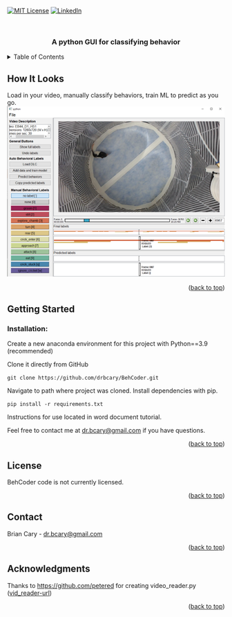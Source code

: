 <div id="top"></div>



<!-- PROJECT SHIELDS -->

[![MIT License][license-shield]][license-url]
[![LinkedIn][linkedin-shield]][linkedin-url]



<!-- PROJECT LOGO -->
<br />
<div align="center">

  <h3 align="center">A python GUI for classifying behavior</h3>

</div>



<!-- TABLE OF CONTENTS -->
<details>
  <summary>Table of Contents</summary>
  <ol>
    <li>
      <a href="#how-it-looks">How It Looks</a>
    </li>
    <li>
      <a href="#getting-started">Getting Started</a>
    </li>
    <li><a href="#license">License</a></li>
    <li><a href="#contact">Contact</a></li>
    <li><a href="#acknowledgments">Acknowledgments</a></li>
  </ol>
</details>



<!-- ABOUT THE PROJECT -->
## How It Looks

Load in your video, manually classify behaviors, train ML to predict as you go.
<br />
<img src="images/ex_gui.png">

<p align="right">(<a href="#top">back to top</a>)</p>



<!-- GETTING STARTED -->
## Getting Started

### Installation:

Create a new anaconda environment for this project with Python==3.9 (recommended)

Clone it directly from GitHub
```
git clone https://github.com/drbcary/BehCoder.git
```

Navigate to path where project was cloned. Install dependencies with pip.
```
pip install -r requirements.txt
```

Instructions for use located in word document tutorial.

Feel free to contact me at dr.bcary@gmail.com if you have questions.

<p align="right">(<a href="#top">back to top</a>)</p>



<!-- LICENSE -->
## License

BehCoder code is not currently licensed.

<p align="right">(<a href="#top">back to top</a>)</p>



<!-- CONTACT -->
## Contact

Brian Cary - dr.bcary@gmail.com

<p align="right">(<a href="#top">back to top</a>)</p>



<!-- ACKNOWLEDGMENTS -->
## Acknowledgments

Thanks to https://github.com/petered for creating video_reader.py ([vid_reader-url])



<p align="right">(<a href="#top">back to top</a>)</p>



<!-- MARKDOWN LINKS & IMAGES -->

[license-shield]: https://img.shields.io/github/license/github_username/repo_name.svg?style=for-the-badge
[license-url]: https://github.com/github_username/repo_name/blob/master/LICENSE.txt
[linkedin-shield]: https://img.shields.io/badge/-LinkedIn-black.svg?style=for-the-badge&logo=linkedin&colorB=555
[linkedin-url]: https://www.linkedin.com/in/brian-cary-39a631208/
[vid_reader-url]: https://gist.github.com/petered/db8e334c7aefdf367af1b11e6eefe733#file-video_reader-py
